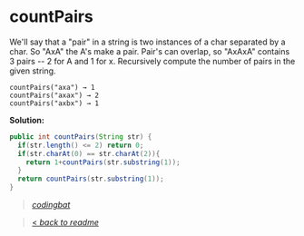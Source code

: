 # countPairs

We'll say that a "pair" in a string is two instances of a char separated by a char. So "AxA" the A's make a pair. Pair's can overlap, so "AxAxA" contains 3 pairs -- 2 for A and 1 for x. Recursively compute the number of pairs in the given string.

```
countPairs("axa") → 1
countPairs("axax") → 2
countPairs("axbx") → 1
```

**Solution:**

```java
public int countPairs(String str) {
  if(str.length() <= 2) return 0;
  if(str.charAt(0) == str.charAt(2)){
    return 1+countPairs(str.substring(1));
  }
  return countPairs(str.substring(1));
}
```

> _[codingbat](https://codingbat.com/prob/p154048)_

> [< _back to readme_](/README.md)
